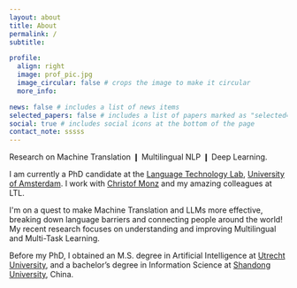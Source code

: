 ```yaml
---
layout: about
title: About
permalink: /
subtitle: 

profile:
  align: right
  image: prof_pic.jpg
  image_circular: false # crops the image to make it circular
  more_info: 

news: false # includes a list of news items
selected_papers: false # includes a list of papers marked as "selected={true}"
social: true # includes social icons at the bottom of the page
contact_note: sssss
---
```


Research on Machine Translation &#10073; Multilingual NLP &#10073; Deep Learning.

I am currently a PhD candidate at the <a href="https://ivi.uva.nl/research/language-technology-lab-ltl.html">Language Technology Lab</a>, <a href="https://ivi.uva.nl">University of Amsterdam</a>. I work with <a href='https://ivi.uva.nl/research/language-technology-lab-ltl.html'>Christof Monz</a> and my amazing colleagues at LTL.

I'm on a quest to make Machine Translation and LLMs more effective, breaking down language barriers and connecting people around the world! My recent research focuses on understanding and improving Multilingual and Multi-Task Learning.


Before my PhD, I obtained an M.S. degree in Artificial Intelligence at <a href='https://www.uu.nl/en'>Utrecht University</a>, and a bachelor’s degree in Information Science at <a href='https://www.en.sdu.edu.cn/'>Shandong University</a>, China.